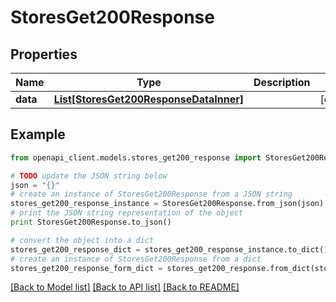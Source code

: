 # StoresGet200Response


## Properties
Name | Type | Description | Notes
------------ | ------------- | ------------- | -------------
**data** | [**List[StoresGet200ResponseDataInner]**](StoresGet200ResponseDataInner.md) |  | [optional] 

## Example

```python
from openapi_client.models.stores_get200_response import StoresGet200Response

# TODO update the JSON string below
json = "{}"
# create an instance of StoresGet200Response from a JSON string
stores_get200_response_instance = StoresGet200Response.from_json(json)
# print the JSON string representation of the object
print StoresGet200Response.to_json()

# convert the object into a dict
stores_get200_response_dict = stores_get200_response_instance.to_dict()
# create an instance of StoresGet200Response from a dict
stores_get200_response_form_dict = stores_get200_response.from_dict(stores_get200_response_dict)
```
[[Back to Model list]](../README.md#documentation-for-models) [[Back to API list]](../README.md#documentation-for-api-endpoints) [[Back to README]](../README.md)


